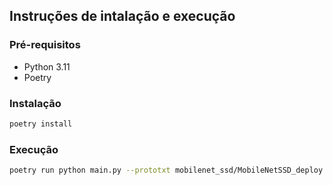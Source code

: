 ## Instruções de intalação e execução

### Pré-requisitos

- Python 3.11
- Poetry

### Instalação

```bash
poetry install
```

### Execução

```bash
poetry run python main.py --prototxt mobilenet_ssd/MobileNetSSD_deploy.prototxt --model mobilenet_ssd/MobileNetSSD_deploy.caffemodel --input videos/example_01.mp4
```
